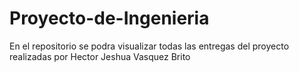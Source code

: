 # Proyecto-de-Ingenieria
En el repositorio se podra visualizar todas las entregas del proyecto realizadas por Hector Jeshua Vasquez Brito 
